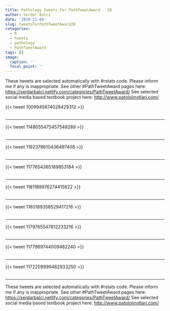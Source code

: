 ```yaml
---
title: Pathology Tweets For PathTweetAward - 28
author: Serdar Balci
date: '2019-11-09'
slug: tweetsForPathTweetAward28
categories:
  - R
  - tweets
  - pathology
  - PathTweetAward
tags: []
image:
  caption: ''
  focal_point: ''
---
```



These tweets are selected automatically with #rstats code. Please inform me if any is inappropriate.
See other #PathTweetAward pages here: https://serdarbalci.netlify.com/categories/PathTweetAward/ 
See selected social media based textbook project here: http://www.patolojinotlari.com/

{{< tweet 1009945874028429312 >}}
<br>
<br>
<hr>
{{< tweet 1148055475457548289 >}}
<br>
<br>
<hr>
{{< tweet 1192378610436497408 >}}
<br>
<br>
<hr>
{{< tweet 1177654365189853184 >}}
<br>
<br>
<hr>
{{< tweet 1181189976274415622 >}}
<br>
<br>
<hr>
{{< tweet 1180189358529417216 >}}
<br>
<br>
<hr>
{{< tweet 1179765547812233216 >}}
<br>
<br>
<hr>
{{< tweet 1177969744009482240 >}}
<br>
<br>
<hr>
{{< tweet 1172209999482933250 >}}
<br>
<br>
<hr>


These tweets are selected automatically with #rstats code. Please inform me if any is inappropriate.
See other #PathTweetAward pages here: https://serdarbalci.netlify.com/categories/PathTweetAward/ 
See selected social media based textbook project here: http://www.patolojinotlari.com/
